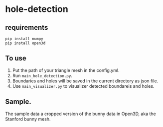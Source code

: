 # hole-detection

## requirements
`pip install numpy`  
`pip install open3d`

## To use
1. Put the path of your triangle mesh in the config.yml.
2. Run `main_hole_detection.py`.
3. Boundaries and holes will be saved in the current directory as json file.
4. Use `main_visualizer.py` to visualizer detected boundareis and holes.

## Sample.
The sample data a cropped version of the bunny data in Open3D, aka the Stanford bunny mesh.